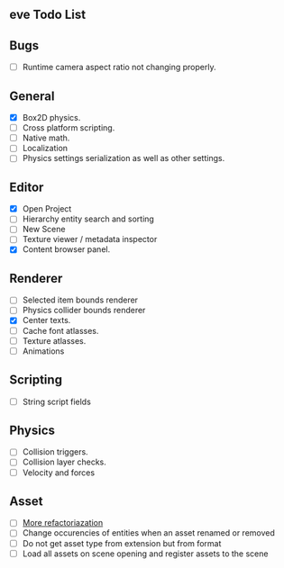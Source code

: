 ## eve Todo List

## Bugs
- [ ] Runtime camera aspect ratio not changing properly.

## General
- [x] Box2D physics.
- [ ] Cross platform scripting.
- [ ] Native math.
- [ ] Localization
- [ ] Physics settings serialization as well as other settings. 

## Editor
- [x] Open Project
- [ ] Hierarchy entity search and sorting
- [ ] New Scene
- [ ] Texture viewer / metadata inspector
- [x] Content browser panel.

## Renderer
- [ ] Selected item bounds renderer
- [ ] Physics collider bounds renderer
- [x] Center texts.
- [ ] Cache font atlasses.
- [ ] Texture atlasses.
- [ ] Animations

## Scripting
- [ ] String script fields

## Physics
- [ ] Collision triggers.
- [ ] Collision layer checks.
- [ ] Velocity and forces

## Asset
- [ ] [More refactoriazation](https://developer.valvesoftware.com/wiki/Asset_System)
- [ ] Change occurencies of entities when an asset renamed or removed
- [ ] Do not get asset type from extension but from format
- [ ] Load all assets on scene opening and register assets to the scene
